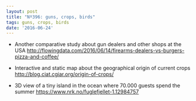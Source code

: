 ```yaml
---
layout: post
title: "Nº396: guns, crops, birds"
tags: guns, crops, birds
date: '2016-06-24'
---
```


* Another comparative study about gun dealers and other shops at the USA
  http://flowingdata.com/2016/06/14/firearms-dealers-vs-burgers-pizza-and-coffee/

* Interactive and static map about the geographical origin of current crops
  http://blog.ciat.cgiar.org/origin-of-crops/

* 3D view of a tiny island in the ocean where 70.000 guests spend the summer
  https://www.nrk.no/fuglefjellet-1.12984757
